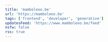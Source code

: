 ```yaml
---
title: 'mamboleoo.be'
url: 'https://mamboleoo.be'
tags: ['frontend', 'developer', 'generative']
updatesFeed: 'https://www.mamboleoo.be/feed'
nsfw: false
rss: true
---
```

